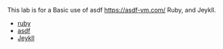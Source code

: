 This lab is for a Basic use of asdf https://asdf-vm.com/ Ruby, and Jeykll.

- [ruby](https://www.ruby-lang.org/en/)
- [asdf](https://asdf-vm.com/)
- [Jeykll](https://jekyllrb.com/)


